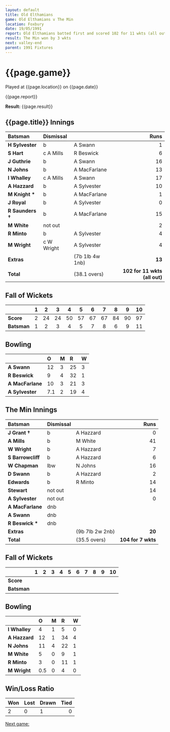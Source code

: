 ```yaml
---
layout: default
title: Old Elthamians
game: Old Elthamians v The Min
location: Foxbury
date: 19/05/1991
report: Old Elthamians batted first and scored 102 for 11 wkts (all out). The Min made 104 for 7 wkts in reply
result: The Min won by 3 wkts
next: valley-end
parent: 1991 Fixtures
---
```


# {{page.game}}

Played at {{page.location}} on {{page.date}}

{{page.report}}

**Result:** {{page.result}}

## {{page.title}} Innings

| Batsman | Dismissal |  | Runs |
|:---|:---|---|---:|
| **H Sylvester** | b | A Swann | 1 | 
| **S Hart** | c A Mills | R Beswick | 6 | 
| **J Guthrie** | b | A Swann | 16 | 
| **N Johns** | b | A MacFarlane | 13 | 
| **I Whalley** | c A Mills | A Swann | 17 | 
| **A Hazzard** | b | A Sylvester | 10 |
| **M Knight &#42;** | b | A MacFarlane | 1 | 
| **J Royal** | b | A Sylvester | 0 |
| **R Saunders &#8224;** | b | A MacFarlane | 15 | 
| **M White** | not out |  | 2 | 
| **R Minto** | b |  A Sylvester| 4 |
| **M Wright** | c W Wright | A Sylvester | 4 |
| **Extras** | | (7b 1lb 4w 1nb) | **13** | 
| **Total** | | (38.1 overs) | **102 for 11 wkts (all out)** | 

## Fall of Wickets

| | 1 | 2 | 3 | 4 | 5 | 6 | 7 | 8 | 9 | 10 |
|---|:---:|:---:|:---:|:---:|:---:|:---:|:---:|:---:|:---:|:---:|
| **Score** | 2 | 24 | 24 | 50 | 57 | 67 | 67 | 84 | 90 | 97 | 102 |
| **Batsman** | 1 | 2 | 3 | 4 | 5 | 7 | 8 | 6 | 9 | 11 | 12 |

## Bowling

| | O | M | R | W |
|---|:---|:---|:---|:---|
| **A Swann** | 12 | 3 | 25 | 3 | 
| **R Beswick** | 9 | 4 | 32 | 1 | 
| **A MacFarlane** | 10 | 3 | 21 | 3 | 
| **A Sylvester** | 7.1 | 2 | 19 | 4 | 

## The Min Innings

| Batsman | Dismissal |  | Runs |
|:---|:---|---|---:|
| **J Grant &#8224;** | b | A Hazzard | 0 | 
| **A Mills** | b | M White | 41 | 
| **W Wright** | b | A Hazzard | 7 | 
| **S Barrowcliff** | b | A Hazzard | 6 | 
| **W Chapman** | lbw | N Johns | 16 | 
| **D Swann** | b | A Hazzard | 2 | 
| **Edwards** | b | R Minto | 14 | 
| **Stewart** | not out |  | 14 | 
| **A Sylvester** | not out |  | 0 | 
| **A MacFarlane** | dnb |  |  |
| **A Swann** | dnb |  |  | 
| **R Beswick &#42;** | dnb |  |  |
| **Extras** | | (9b 7lb 2w 2nb) | **20** | 
| **Total** | | (35.5 overs) | **104 for 7 wkts** | 

## Fall of Wickets

| | 1 | 2 | 3 | 4 | 5 | 6 | 7 | 8 | 9 | 10 |
|---|:---:|:---:|:---:|:---:|:---:|:---:|:---:|:---:|:---:|:---:|
| **Score** |  |  |  |  |  |  |  |  |  |  |
| **Batsman** |  |  |  |  |  |  |  |  |  |  |

## Bowling

| | O | M | R | W |
|---|:---|:---|:---|:---|
| **I Whalley** | 4 | 1 | 5 | 0 | 
| **A Hazzard** | 12 | 1 | 34 | 4 | 
| **N Johns** | 11 | 4 | 22 | 1 | 
| **M White** | 5 | 0 | 9 | 1 |
| **R Minto** | 3 | 0 | 11 | 1 | 
| **M Wright** | 0.5 | 0 | 4 | 0 | 

## Win/Loss Ratio

| Won | Lost | Drawn | Tied |
|:---|:---|:---|---:|
| 2 | 0 | 1 | 0 |

[Next game:]({{page.next}})